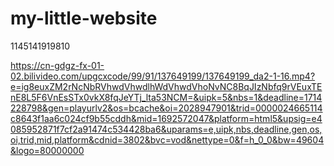 # my-little-website
1145141919810

https://cn-gdgz-fx-01-02.bilivideo.com/upgcxcode/99/91/137649199/137649199_da2-1-16.mp4?e=ig8euxZM2rNcNbRVhwdVhwdlhWdVhwdVhoNvNC8BqJIzNbfq9rVEuxTEnE8L5F6VnEsSTx0vkX8fqJeYTj_lta53NCM=&uipk=5&nbs=1&deadline=1714228798&gen=playurlv2&os=bcache&oi=2028947901&trid=0000024665114c8643f1aa6c024cf9b55cddh&mid=1692572047&platform=html5&upsig=e4085952871f7cf2a91474c534428ba6&uparams=e,uipk,nbs,deadline,gen,os,oi,trid,mid,platform&cdnid=3802&bvc=vod&nettype=0&f=h_0_0&bw=49604&logo=80000000
